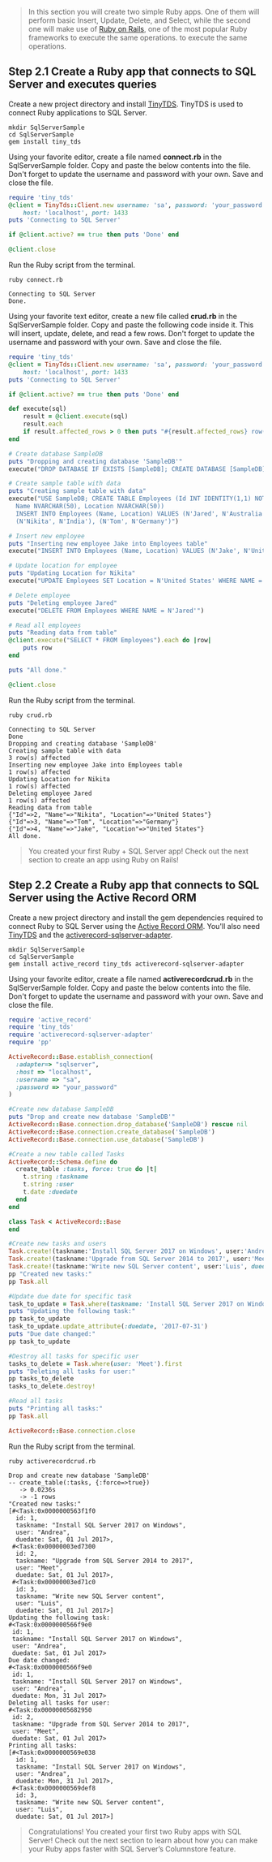 
> In this section you will create two simple Ruby apps. One of them will perform basic Insert, Update, Delete, and Select, while the second one will make use of [Ruby on Rails](http://rubyonrails.org/), one of the most popular Ruby frameworks to execute the same operations. to execute the same operations.

## Step 2.1 Create a Ruby app that connects to SQL Server and executes queries

Create a new project directory and install [TinyTDS](https://github.com/rails-sqlserver/tiny_tds). TinyTDS is used to connect Ruby applications to SQL Server.

```terminal
mkdir SqlServerSample
cd SqlServerSample
gem install tiny_tds
```

Using your favorite editor, create a file named **connect.rb** in the SqlServerSample folder. Copy and paste the below contents into the file. Don't forget to update the username and password with your own. Save and close the file.

```ruby
require 'tiny_tds'
@client = TinyTds::Client.new username: 'sa', password: 'your_password',
    host: 'localhost', port: 1433
puts 'Connecting to SQL Server'

if @client.active? == true then puts 'Done' end

@client.close
```

Run the Ruby script from the terminal.
```terminal
ruby connect.rb
```

```results
Connecting to SQL Server
Done.
```

Using your favorite text editor, create a new file called **crud.rb** in the SqlServerSample folder. Copy and paste the following code inside it. This will insert, update, delete, and read a few rows. Don't forget to update the username and password with your own. Save and close the file.

```ruby
require 'tiny_tds'
@client = TinyTds::Client.new username: 'sa', password: 'your_password',
    host: 'localhost', port: 1433
puts 'Connecting to SQL Server'

if @client.active? == true then puts 'Done' end

def execute(sql)
    result = @client.execute(sql)
    result.each
    if result.affected_rows > 0 then puts "#{result.affected_rows} row(s) affected" end
end

# Create database SampleDB
puts "Dropping and creating database 'SampleDB'"
execute("DROP DATABASE IF EXISTS [SampleDB]; CREATE DATABASE [SampleDB];")

# Create sample table with data
puts "Creating sample table with data"
execute("USE SampleDB; CREATE TABLE Employees (Id INT IDENTITY(1,1) NOT NULL PRIMARY KEY, 
  Name NVARCHAR(50), Location NVARCHAR(50))
  INSERT INTO Employees (Name, Location) VALUES (N'Jared', N'Australia'),
  (N'Nikita', N'India'), (N'Tom', N'Germany')")

# Insert new employee
puts "Inserting new employee Jake into Employees table"
execute("INSERT INTO Employees (Name, Location) VALUES (N'Jake', N'United States')")

# Update location for employee
puts "Updating Location for Nikita"
execute("UPDATE Employees SET Location = N'United States' WHERE NAME = N'Nikita'")

# Delete employee
puts "Deleting employee Jared"
execute("DELETE FROM Employees WHERE NAME = N'Jared'")

# Read all employees
puts "Reading data from table"
@client.execute("SELECT * FROM Employees").each do |row|
    puts row
end

puts "All done."

@client.close
```

Run the Ruby script from the terminal.

```terminal
ruby crud.rb
````

```results
Connecting to SQL Server
Done
Dropping and creating database 'SampleDB'
Creating sample table with data
3 row(s) affected
Inserting new employee Jake into Employees table
1 row(s) affected
Updating Location for Nikita
1 row(s) affected
Deleting employee Jared
1 row(s) affected
Reading data from table
{"Id"=>2, "Name"=>"Nikita", "Location"=>"United States"}
{"Id"=>3, "Name"=>"Tom", "Location"=>"Germany"}
{"Id"=>4, "Name"=>"Jake", "Location"=>"United States"}
All done.
```

> You created your first Ruby + SQL Server app! Check out the next section to create an app using Ruby on Rails!

## Step 2.2 Create a Ruby app that connects to SQL Server using the Active Record ORM 

Create a new project directory and install the gem dependencies required to connect Ruby to SQL Server using the [Active Record ORM](http://guides.rubyonrails.org/active_record_basics.html#active-record-as-an-orm-framework). You'll also need [TinyTDS](https://github.com/rails-sqlserver/tiny_tds) and the [activerecord-sqlserver-adapter](https://github.com/rails-sqlserver/activerecord-sqlserver-adapter). 

```terminal
mkdir SqlServerSample
cd SqlServerSample
gem install active_record tiny_tds activerecord-sqlserver-adapter
```

Using your favorite editor, create a file named **activerecordcrud.rb** in the SqlServerSample folder. Copy and paste the below contents into the file. Don't forget to update the username and password with your own. Save and close the file.

```ruby
require 'active_record'
require 'tiny_tds'
require 'activerecord-sqlserver-adapter'
require 'pp'

ActiveRecord::Base.establish_connection(
  :adapter=> "sqlserver",
  :host => "localhost",
  :username => "sa",
  :password => "your_password"
)

#Create new database SampleDB
puts "Drop and create new database 'SampleDB'"
ActiveRecord::Base.connection.drop_database('SampleDB') rescue nil 
ActiveRecord::Base.connection.create_database('SampleDB')
ActiveRecord::Base.connection.use_database('SampleDB')

#Create a new table called Tasks
ActiveRecord::Schema.define do
  create_table :tasks, force: true do |t|
    t.string :taskname
    t.string :user
    t.date :duedate
  end 
end

class Task < ActiveRecord::Base
end

#Create new tasks and users
Task.create!(taskname:'Install SQL Server 2017 on Windows', user:'Andrea', duedate: '2017-07-01')
Task.create!(taskname:'Upgrade from SQL Server 2014 to 2017', user:'Meet', duedate: '2017-07-01')
Task.create!(taskname:'Write new SQL Server content', user:'Luis', duedate: '2017-07-01')
pp "Created new tasks:"
pp Task.all

#Update due date for specific task
task_to_update = Task.where(taskname: 'Install SQL Server 2017 on Windows').where(user: 'Andrea').first
puts "Updating the following task:"
pp task_to_update
task_to_update.update_attribute(:duedate, '2017-07-31')
puts "Due date changed:"
pp task_to_update

#Destroy all tasks for specific user
tasks_to_delete = Task.where(user: 'Meet').first
puts "Deleting all tasks for user:"
pp tasks_to_delete
tasks_to_delete.destroy!

#Read all tasks
puts "Printing all tasks:"
pp Task.all

ActiveRecord::Base.connection.close
```

Run the Ruby script from the terminal.

```terminal
ruby activerecordcrud.rb
```

```results
Drop and create new database 'SampleDB'
-- create_table(:tasks, {:force=>true})
   -> 0.0236s
   -> -1 rows
"Created new tasks:"
[#<Task:0x0000000563f1f0
  id: 1,
  taskname: "Install SQL Server 2017 on Windows",
  user: "Andrea",
  duedate: Sat, 01 Jul 2017>,
 #<Task:0x00000003ed7300
  id: 2,
  taskname: "Upgrade from SQL Server 2014 to 2017",
  user: "Meet",
  duedate: Sat, 01 Jul 2017>,
 #<Task:0x00000003ed71c0
  id: 3,
  taskname: "Write new SQL Server content",
  user: "Luis",
  duedate: Sat, 01 Jul 2017>]
Updating the following task:
#<Task:0x0000000566f9e0
 id: 1,
 taskname: "Install SQL Server 2017 on Windows",
 user: "Andrea",
 duedate: Sat, 01 Jul 2017>
Due date changed:
#<Task:0x0000000566f9e0
 id: 1,
 taskname: "Install SQL Server 2017 on Windows",
 user: "Andrea",
 duedate: Mon, 31 Jul 2017>
Deleting all tasks for user:
#<Task:0x00000005682950
 id: 2,
 taskname: "Upgrade from SQL Server 2014 to 2017",
 user: "Meet",
 duedate: Sat, 01 Jul 2017>
Printing all tasks:
[#<Task:0x0000000569e038
  id: 1,
  taskname: "Install SQL Server 2017 on Windows",
  user: "Andrea",
  duedate: Mon, 31 Jul 2017>,
 #<Task:0x0000000569def8
  id: 3,
  taskname: "Write new SQL Server content",
  user: "Luis",
  duedate: Sat, 01 Jul 2017>]
  ```

> Congratulations! You created your first two Ruby apps with SQL Server! Check out the next section to learn about how you can make your Ruby apps faster with SQL Server’s Columnstore feature.
